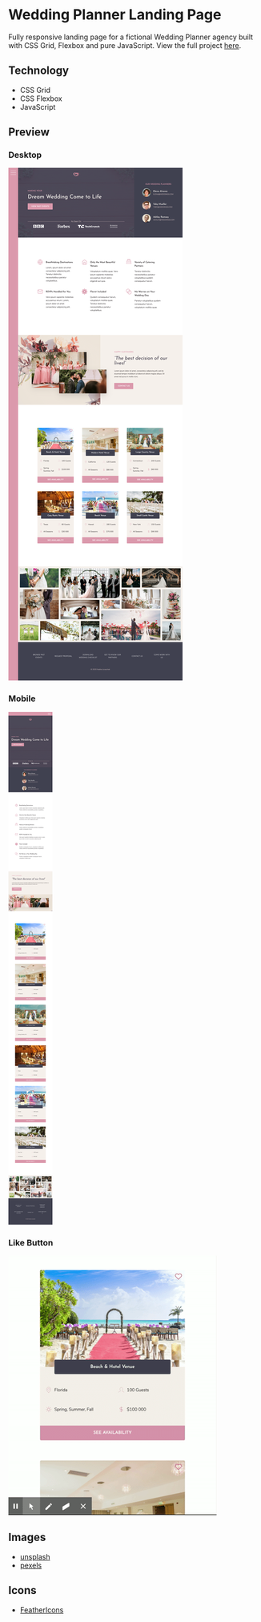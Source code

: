 # Wedding Planner Landing Page

Fully responsive landing page for a fictional Wedding Planner agency built with CSS Grid, Flexbox and pure JavaScript.
View the full project [here](https://nadinejuraschek.github.io/wedding-planner-website/).

## Technology
* CSS Grid
* CSS Flexbox
* JavaScript

## Preview
### Desktop
![desktop preview](./readme/desktop-full.png)

### Mobile
![mobile preview](./readme/mobile-full.png)

### Like Button
![like button preview](./readme/like-btn.gif)

## Images
* [unsplash](https://unsplash.com/)
* [pexels](https://www.pexels.com/)

## Icons
* [FeatherIcons](https://feathericons.com/)
